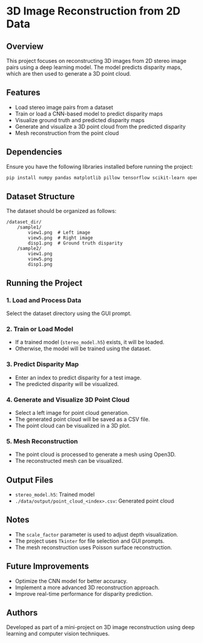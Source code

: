 # 3D Image Reconstruction from 2D Data

## Overview
This project focuses on reconstructing 3D images from 2D stereo image pairs using a deep learning model. The model predicts disparity maps, which are then used to generate a 3D point cloud.

## Features
- Load stereo image pairs from a dataset
- Train or load a CNN-based model to predict disparity maps
- Visualize ground truth and predicted disparity maps
- Generate and visualize a 3D point cloud from the predicted disparity
- Mesh reconstruction from the point cloud

## Dependencies
Ensure you have the following libraries installed before running the project:

```bash
pip install numpy pandas matplotlib pillow tensorflow scikit-learn open3d tkinter
```

## Dataset Structure
The dataset should be organized as follows:
```
/dataset_dir/
    /sample1/
        view1.png  # Left image
        view5.png  # Right image
        disp1.png  # Ground truth disparity
    /sample2/
        view1.png
        view5.png
        disp1.png
```

## Running the Project
### 1. Load and Process Data
Select the dataset directory using the GUI prompt.

### 2. Train or Load Model
- If a trained model (`stereo_model.h5`) exists, it will be loaded.
- Otherwise, the model will be trained using the dataset.

### 3. Predict Disparity Map
- Enter an index to predict disparity for a test image.
- The predicted disparity will be visualized.

### 4. Generate and Visualize 3D Point Cloud
- Select a left image for point cloud generation.
- The generated point cloud will be saved as a CSV file.
- The point cloud can be visualized in a 3D plot.

### 5. Mesh Reconstruction
- The point cloud is processed to generate a mesh using Open3D.
- The reconstructed mesh can be visualized.

## Output Files
- `stereo_model.h5`: Trained model
- `./data/output/point_cloud_<index>.csv`: Generated point cloud

## Notes
- The `scale_factor` parameter is used to adjust depth visualization.
- The project uses `Tkinter` for file selection and GUI prompts.
- The mesh reconstruction uses Poisson surface reconstruction.

## Future Improvements
- Optimize the CNN model for better accuracy.
- Implement a more advanced 3D reconstruction approach.
- Improve real-time performance for disparity prediction.

## Authors
Developed as part of a mini-project on 3D image reconstruction using deep learning and computer vision techniques.


